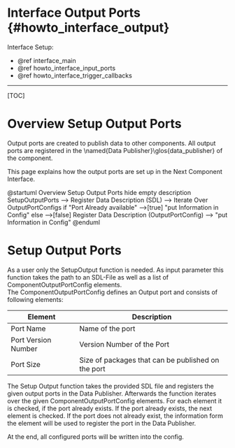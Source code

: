 Interface Output Ports {#howto_interface_output}
==========================

Interface Setup:
* @ref interface_main
* @ref howto_interface_input_ports
* @ref howto_interface_trigger_callbacks

___

[TOC]

# Overview Setup Output Ports

Output ports are created to publish data to other components. All output ports are registered in the \named{Data Publisher}\glos{data_publisher} of the component.

This page explains how the output ports are set up in the Next Component Interface.

@startuml Overview Setup Output Ports
 hide empty description
    SetupOutputPorts --> Register Data Description (SDL)
    --> Iterate Over OutputPortConfigs
    if "Port Already available"
        -->[true] "put Information in Config"
    else
        -->[false] Register Data Description (OutputPortConfig)
        --> "put Information in Config"
 @enduml

# Setup Output Ports

As a user only the SetupOutput function is needed. As input parameter this function takes the path to an SDL-File  as well as a list of ComponentOutputPortConfig elements.<br>
The ComponentOutputPortConfig defines an Output port and consists of following elements:

| Element      | Description |
| ----------- | ----------- |
| Port Name      | Name of the port |
| Port Version Number   | Version Number of the Port   |
| Port Size   | Size of packages that can be published on the port |

The Setup Output function takes the provided SDL file and registers the given output ports in the Data Publisher. Afterwards the function iterates over the given ComponentOutputPortConfig elements. For each element it is checked, if the port already exists. If the port already exists, the next element is checked. If the port does not already exist, the information form the element will be used to register the port in the Data Publisher.

At the end, all configured ports will be written into the config.
